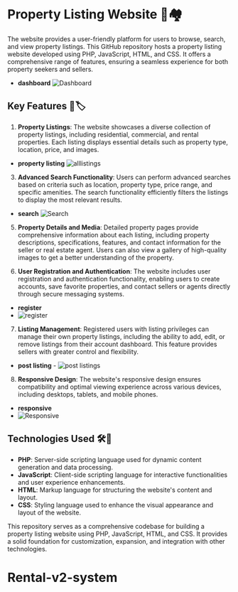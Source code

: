 # Property Listing Website 🏢🏘️
  The website provides a user-friendly platform for users to browse, search, and view property listings. This GitHub repository hosts a property listing website developed using PHP, JavaScript, HTML, and CSS. It offers a comprehensive range of features, ensuring a seamless experience for both property seekers and sellers.
- **dashboard**  ![Dashboard](https://github.com/Gibz-nate/Property-listing-website/assets/119291505/9a033589-456f-4f61-9d24-c0542e67bb4f)

## Key Features 🔑🏷️

1. **Property Listings**: The website showcases a diverse collection of property listings, including residential, commercial, and rental properties. Each listing displays essential details such as property type, location, price, and images.
 - **property listing**  ![alllistings](https://github.com/Gibz-nate/Property-listing-website/assets/119291505/6a9ba853-96a6-437b-be4d-77652f3529b3)

3. **Advanced Search Functionality**: Users can perform advanced searches based on criteria such as location, property type, price range, and specific amenities. The search functionality efficiently filters the listings to display the most relevant results.
- **search**  ![Search](https://github.com/Gibz-nate/Property-listing-website/assets/119291505/243559fa-bdc6-4538-9d7a-9542395aba1b)

5. **Property Details and Media**: Detailed property pages provide comprehensive information about each listing, including property descriptions, specifications, features, and contact information for the seller or real estate agent. Users can also view a gallery of high-quality images to get a better understanding of the property.

6. **User Registration and Authentication**: The website includes user registration and authentication functionality, enabling users to create accounts, save favorite properties, and contact sellers or agents directly through secure messaging systems.
- **register**
- ![register](https://github.com/Gibz-nate/Property-listing-website/assets/119291505/f89c1fac-5ccc-4a4d-87c3-90dcee67fdce)

7. **Listing Management**: Registered users with listing privileges can manage their own property listings, including the ability to add, edit, or remove listings from their account dashboard. This feature provides sellers with greater control and flexibility.
- **post listing** -  ![post listings](https://github.com/Gibz-nate/Property-listing-website/assets/119291505/7eab7287-c9c7-4799-9302-20e407f21751)

8. **Responsive Design**: The website's responsive design ensures compatibility and optimal viewing experience across various devices, including desktops, tablets, and mobile phones.
- **responsive** 
- ![Responsive](https://github.com/Gibz-nate/Property-listing-website/assets/119291505/06cbde5c-ced5-4064-b728-448caef69c05)

## Technologies Used 🛠️🚀

- **PHP**: Server-side scripting language used for dynamic content generation and data processing.
- **JavaScript**: Client-side scripting language for interactive functionalities and user experience enhancements.
- **HTML**: Markup language for structuring the website's content and layout.
- **CSS**: Styling language used to enhance the visual appearance and layout of the website.

This repository serves as a comprehensive codebase for building a property listing website using PHP, JavaScript, HTML, and CSS. It provides a solid foundation for customization, expansion, and integration with other technologies.


# Rental-v2-system
